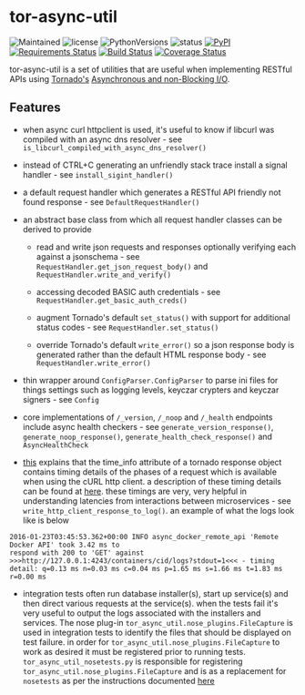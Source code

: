 # tor-async-util
![Maintained](https://img.shields.io/maintenance/yes/2018.svg?style=flat)
![license](https://img.shields.io/pypi/l/tor-async-util.svg?style=flat)
![PythonVersions](https://img.shields.io/pypi/pyversions/tor-async-util.svg?style=flat)
![status](https://img.shields.io/pypi/status/tor-async-util.svg?style=flat)
[![PyPI](https://img.shields.io/pypi/v/tor-async-util.svg?style=flat)](https://pypi.python.org/pypi/tor-async-util)
[![Requirements Status](https://requires.io/github/simonsdave/tor-async-util/requirements.svg?branch=master)](https://requires.io/github/simonsdave/tor-async-util/requirements/?branch=master)
[![Build Status](https://travis-ci.org/simonsdave/tor-async-util.svg?branch=master)](https://travis-ci.org/simonsdave/tor-async-util)
[![Coverage Status](https://coveralls.io/repos/simonsdave/tor-async-util/badge.svg?branch=master&service=github)](https://coveralls.io/github/simonsdave/tor-async-util?branch=master)

tor-async-util is a set of utilities that are useful
when implementing RESTful APIs using [Tornado's](http://www.tornadoweb.org/en/stable/)
[Asynchronous and non-Blocking I/O](http://tornado.readthedocs.org/en/latest/guide/async.html).

## Features

* when async curl httpclient is used, it's useful to know if libcurl
  was compiled with an async dns resolver - see ```is_libcurl_compiled_with_async_dns_resolver()```

* instead of CTRL+C generating an unfriendly stack trace install
  a signal handler - see ```install_sigint_handler()```

* a default request handler which generates a RESTful API friendly
  not found response - see ```DefaultRequestHandler()```

* an abstract base class from which all request handler classes can be
  derived to provide

  - read and write json requests and responses optionally verifying
    each against a jsonschema - see ```RequestHandler.get_json_request_body()```
    and ```RequestHandler.write_and_verify()```

  - accessing decoded BASIC auth credentials - see ```RequestHandler.get_basic_auth_creds()```

  - augment Tornado's default ```set_status()``` with support for additional
    status codes - see ```RequestHandler.set_status()```

  - override Tornado's default ```write_error()``` so a json response body is
    generated rather than the default HTML response body - see ```RequestHandler.write_error()```


- thin wrapper around ```ConfigParser.ConfigParser``` to parse ini files
  for things settings such as logging levels, keyczar crypters and keyczar
  signers - see ```Config```

- core implementations of ```/_version```, ```/_noop``` and ```/_health``` endpoints
  include async health checkers - see ```generate_version_response()```, ```generate_noop_response()```,
  ```generate_health_check_response()``` and ```AsyncHealthCheck```

- [this](http://tornado.readthedocs.org/en/latest/httpclient.html#response-objects)
  explains that the time_info attribute of a tornado response
  object contains timing details of the phases of a request which
  is available when using the cURL http client. a description
  of these timing details can be found at
  [here](http://curl.haxx.se/libcurl/c/curl_easy_getinfo.html#TIMES).
  these timings are very, very helpful in understanding latencies from
  interactions between microservices - see ```write_http_client_response_to_log()```.
  an example of what the logs look like is below

```
2016-01-23T03:45:53.362+00:00 INFO async_docker_remote_api 'Remote Docker API' took 3.42 ms to
respond with 200 to 'GET' against >>>http://127.0.0.1:4243/containers/cid/logs?stdout=1<<< - timing
detail: q=0.13 ms n=0.03 ms c=0.04 ms p=1.65 ms s=1.66 ms t=1.83 ms r=0.00 ms
```

- integration tests often run database installer(s),
  start up service(s) and then direct various requests at the
  service(s). when the tests fail it's very useful to output the
  logs associated with the installers and services. The nose
  plug-in ```tor_async_util.nose_plugins.FileCapture``` is used
  in integration tests to identify the files that should be displayed
  on test failure. in order for ```tor_async_util.nose_plugins.FileCapture```
  to work as desired it must be registered prior to running tests.
  ```tor_async_util_nosetests.py``` is responsible for registering
  ```tor_async_util.nose_plugins.FileCapture``` and is as a replacement
  for ```nosetests``` as per the instructions documented
  [here](http://nose.readthedocs.org/en/latest/api/core.html#nose.core.TestProgram)
